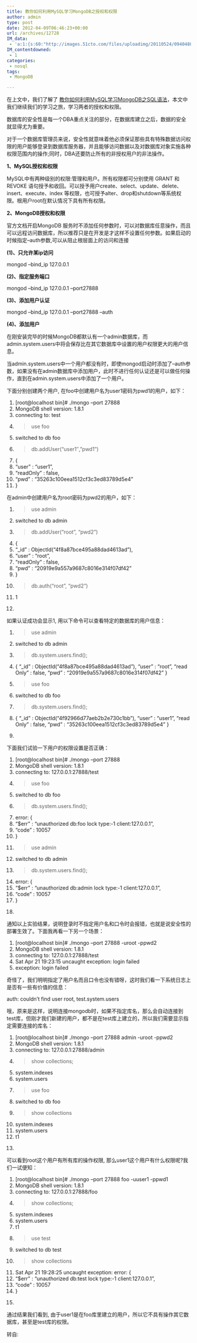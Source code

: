 ```yaml
---
title: 教你如何利用MySQL学习MongoDB之授权和权限
author: admin
type: post
date: 2012-04-09T06:46:23+00:00
url: /archives/12728
IM_data:
 - 'a:1:{s:60:"http://images.51cto.com/files/uploadimg/20110524/0940480.gif";s:67:"http://blog.haohtml.com/wp-content/uploads/2012/04/0331_0940480.gif";}'
IM_contentdowned:
 - 1
categories:
 - nosql
tags:
 - MongoDB

---
```

在上文中，我们了解了 [教你如何利用MySQL学习MongoDB之SQL语法](http://database.51cto.com/art/201105/263901.htm)，本文中我们继续我们的学习之旅，学习两者的授权和权限。

数据库的安全性是每一个DBA重点关注的部分，在数据库建立之后，数据的安全就显得尤为重要。

对于一个数据库管理员来说，安全性就意味着他必须保证那些具有特殊数据访问权限的用户能够登录到数据库服务器，并且能够访问数据以及对数据库对象实施各种权限范围内的操作;同时，DBA还要防止所有的非授权用户的非法操作。

**1、MySQL授权和权限**

MySQL中有两种级别的权限:管理和用户。所有权限都可分别使用 GRANT 和 REVOKE 语句授予和收回。可以授予用户create、select、update、delete、insert、execute、index 等权限，也可授予alter、drop和shutdown等系统权限。根用户root在默认情况下具有所有权限。

**2、MongoDB授权和权限**

官方文档开启MongoDB 服务时不添加任何参数时，可以对数据库任意操作，而且可以远程访问数据库，所以推荐只是在开发是才这样不设置任何参数。如果启动的时候指定–auth参数,可以从阻止根层面上的访问和连接

**(1)、只允许某ip访问**

mongod –bind_ip 127.0.0.1

**(2)、指定服务端口**

mongod –bind_ip 127.0.0.1 –port27888

**(3)、添加用户认证**

mongod –bind_ip 127.0.0.1 –port27888 –auth

**(4)、添加用户**

在刚安装完毕的时候MongoDB都默认有一个admin数据库，而admin.system.users中将会保存比在其它数据库中设置的用户权限更大的用户信息。

当admin.system.users中一个用户都没有时，即使mongod启动时添加了–auth参数，如果没有在admin数据库中添加用户，此时不进行任何认证还是可以做任何操作，直到在admin.system.users中添加了一个用户。

下面分别创建两个用户, 在foo中创建用户名为user1密码为pwd1的用户，如下：

 1. [root@localhost bin]# ./mongo –port 27888
 2. MongoDB shell version: 1.8.1
 3. connecting to: test
 4. > use foo
 5. switched to db foo
 6. > db.addUser(“user1″,”pwd1”)
 7. {
 8. “user” : “user1”,
 9. “readOnly” : false,
 10. “pwd” : “35263c100eea1512cf3c3ed83789d5e4”
 11. }



在admin中创建用户名为root密码为pwd2的用户，如下：

 1. > use admin
 2. switched to db admin
 3. > db.addUser(“root”, “pwd2”)
 4. {
 5. “_id” : ObjectId(“4f8a87bce495a88dad4613ad”),
 6. “user” : “root”,
 7. “readOnly” : false,
 8. “pwd” : “20919e9a557a9687c8016e314f07df42”
 9. }
 10. > db.auth(“root”, “pwd2”)
 11. 1
 12. >



如果认证成功会显示1, 用以下命令可以查看特定的数据库的用户信息：

 1. > use admin
 2. switched to db admin
 3. > db.system.users.find();
 4. { “_id” : ObjectId(“4f8a87bce495a88dad4613ad”), “user” : “root”, “readOnly” : false, “pwd” : “20919e9a557a9687c8016e314f07df42” }
 5. > use foo
 6. switched to db foo
 7. > db.system.users.find();
 8. { “_id” : ObjectId(“4f92966d77aeb2b2e730c1bb”), “user” : “user1”, “readOnly” : false, “pwd” : “35263c100eea1512cf3c3ed83789d5e4” }
 9. >



下面我们试验一下用户的权限设置是否正确：

 1. [root@localhost bin]# ./mongo –port 27888
 2. MongoDB shell version: 1.8.1
 3. connecting to: 127.0.0.1:27888/test
 4. > use foo
 5. switched to db foo
 6. > db.system.users.find();
 7. error: {
 8. “$err” : “unauthorized db:foo lock type:-1 client:127.0.0.1”,
 9. “code” : 10057
 10. }
 11. > use admin
 12. switched to db admin
 13. > db.system.users.find();
 14. error: {
 15. “$err” : “unauthorized db:admin lock type:-1 client:127.0.0.1”,
 16. “code” : 10057
 17. }
 18. >



通知以上实验结果，说明登录时不指定用户名和口令时会报错，也就是说安全性的部署生效了。下面我再看一下另一个场景：

 1. [root@localhost bin]# ./mongo –port 27888 -uroot -ppwd2
 2. MongoDB shell version: 1.8.1
 3. connecting to: 127.0.0.1:27888/test
 4. Sat Apr 21 19:23:15 uncaught exception: login failed
 5. exception: login failed



奇怪了，我们明明指定了用户名而且口令也没有错呀，这时我们看一下系统日志上是否有一些有价值的信息：

auth: couldn’t find user root, test.system.users



哦，原来是这样，说明连接mongodb时，如果不指定库名，那么会自动连接到test库，但刚才我们新建的用户，都不是在test库上建立的，所以我们需要显示指定需要连接的库名：

 1. [root@localhost bin]# ./mongo –port 27888 admin -uroot -ppwd2
 2. MongoDB shell version: 1.8.1
 3. connecting to: 127.0.0.1:27888/admin
 4. > show collections;
 5. system.indexes
 6. system.users
 7. > use foo
 8. switched to db foo
 9. > show collections
 10. system.indexes
 11. system.users
 12. t1
 13. >



可以看到root这个用户有所有库的操作权限, 那么user1这个用户有什么权限呢?我们一试便知：

 1. [root@localhost bin]# ./mongo –port 27888 foo -uuser1 -ppwd1
 2. MongoDB shell version: 1.8.1
 3. connecting to: 127.0.0.1:27888/foo
 4. > show collections;
 5. system.indexes
 6. system.users
 7. t1
 8. > use test
 9. switched to db test
 10. > show collections
 11. Sat Apr 21 19:28:25 uncaught exception: error: {
 12. “$err” : “unauthorized db:test lock type:-1 client:127.0.0.1”,
 13. “code” : 10057
 14. }
 15. >



通过结果我们看到, 由于user1是在foo库里建立的用户，所以它不具有操作其它数据库，甚至是test库的权限。

转自: